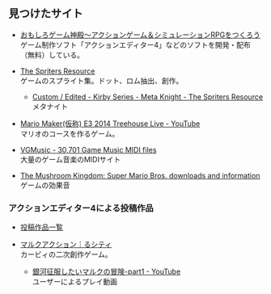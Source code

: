 ## 見つけたサイト

- [おもしろゲーム神殿～アクションゲーム＆シミュレーションRPGをつくろう](http://omoshiro-game.com/)  
  ゲーム制作ソフト「アクションエディター4」などのソフトを開発・配布（無料）している。

- [The Spriters Resource](http://www.spriters-resource.com/)  
  ゲームのスプライト集。ドット、ロム抽出、創作。
    - [Custom / Edited - Kirby Series - Meta Knight - The Spriters Resource](http://www.spriters-resource.com/custom_edited/kirby/sheet/16825/)  
      メタナイト

- [Mario Maker(仮称) E3 2014 Treehouse Live - YouTube](https://www.youtube.com/watch?v=cyzl2hWS9i4)  
  マリオのコースを作るゲーム。

- [VGMusic - 30,701 Game Music MIDI files](http://www.vgmusic.com/)  
  大量のゲーム音楽のMIDIサイト

- [The Mushroom Kingdom: Super Mario Bros. downloads and information](http://themushroomkingdom.net/)  
  ゲームの効果音

### アクションエディター4による投稿作品

- [投稿作品一覧](http://omoshiro-game.com/menu_game/ActionEditor4/#GAME_DL_G)

- [マルクアクション｜るシティ](http://ameblo.jp/rusisi/entry-11264231802.html)  
  カービィの二次創作ゲーム。
    - [銀河征服したいマルクの冒険-part1 - YouTube](https://www.youtube.com/watch?v=1WeoqLsi4W0)  
      ユーザーによるプレイ動画
